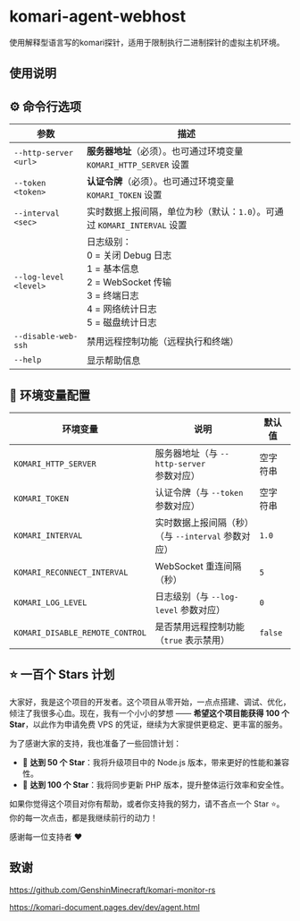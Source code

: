 # komari-agent-webhost
使用解释型语言写的komari探针，适用于限制执行二进制探针的虚拟主机环境。
## 使用说明
## ⚙️ 命令行选项

| 参数 | 描述 |
|------|------|
| `--http-server <url>` | **服务器地址**（必须）。也可通过环境变量 `KOMARI_HTTP_SERVER` 设置 |
| `--token <token>` | **认证令牌**（必须）。也可通过环境变量 `KOMARI_TOKEN` 设置 |
| `--interval <sec>` | 实时数据上报间隔，单位为秒（默认：`1.0`）。可通过 `KOMARI_INTERVAL` 设置 |
| `--log-level <level>` | 日志级别：<br>0 = 关闭 Debug 日志<br>1 = 基本信息<br>2 = WebSocket 传输<br>3 = 终端日志<br>4 = 网络统计日志<br>5 = 磁盘统计日志 |
| `--disable-web-ssh` | 禁用远程控制功能（远程执行和终端） |
| `--help` | 显示帮助信息 |

## 🌱 环境变量配置

| 环境变量 | 说明 | 默认值 |
|----------|------|--------|
| `KOMARI_HTTP_SERVER` | 服务器地址（与 `--http-server` 参数对应） | 空字符串 |
| `KOMARI_TOKEN` | 认证令牌（与 `--token` 参数对应） | 空字符串 |
| `KOMARI_INTERVAL` | 实时数据上报间隔（秒）（与 `--interval` 参数对应） | `1.0` |
| `KOMARI_RECONNECT_INTERVAL` | WebSocket 重连间隔（秒） | `5` |
| `KOMARI_LOG_LEVEL` | 日志级别（与 `--log-level` 参数对应） | `0` |
| `KOMARI_DISABLE_REMOTE_CONTROL` | 是否禁用远程控制功能（`true` 表示禁用） | `false` |

## ⭐ 一百个 Stars 计划

大家好，我是这个项目的开发者。这个项目从零开始，一点点搭建、调试、优化，倾注了我很多心血。现在，我有一个小小的梦想 —— **希望这个项目能获得 100 个 Star**，以此作为申请免费 VPS 的凭证，继续为大家提供更稳定、更丰富的服务。

为了感谢大家的支持，我也准备了一些回馈计划：

- 🌟 **达到 50 个 Star**：我将升级项目中的 Node.js 版本，带来更好的性能和兼容性。
- 🌟 **达到 100 个 Star**：我将同步更新 PHP 版本，提升整体运行效率和安全性。

如果你觉得这个项目对你有帮助，或者你支持我的努力，请不吝点一个 Star ⭐。你的每一次点击，都是我继续前行的动力！

感谢每一位支持者 ❤️
## 致谢
https://github.com/GenshinMinecraft/komari-monitor-rs

https://komari-document.pages.dev/dev/agent.html
